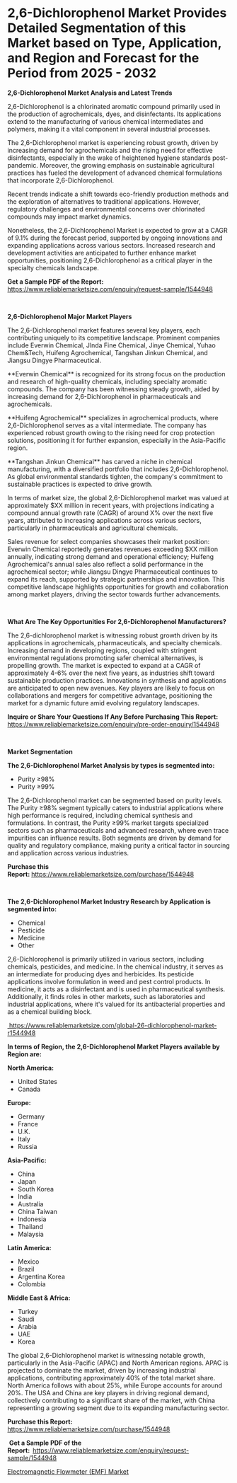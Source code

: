 <p><h1>2,6-Dichlorophenol Market Provides Detailed Segmentation of this Market based on Type, Application, and Region and Forecast for the Period from 2025 - 2032</h1></p><p><strong>2,6-Dichlorophenol Market Analysis and Latest Trends</strong></p>
<p><p>2,6-Dichlorophenol is a chlorinated aromatic compound primarily used in the production of agrochemicals, dyes, and disinfectants. Its applications extend to the manufacturing of various chemical intermediates and polymers, making it a vital component in several industrial processes.</p><p>The 2,6-Dichlorophenol market is experiencing robust growth, driven by increasing demand for agrochemicals and the rising need for effective disinfectants, especially in the wake of heightened hygiene standards post-pandemic. Moreover, the growing emphasis on sustainable agricultural practices has fueled the development of advanced chemical formulations that incorporate 2,6-Dichlorophenol.</p><p>Recent trends indicate a shift towards eco-friendly production methods and the exploration of alternatives to traditional applications. However, regulatory challenges and environmental concerns over chlorinated compounds may impact market dynamics. </p><p>Nonetheless, the 2,6-Dichlorophenol Market is expected to grow at a CAGR of 9.1% during the forecast period, supported by ongoing innovations and expanding applications across various sectors. Increased research and development activities are anticipated to further enhance market opportunities, positioning 2,6-Dichlorophenol as a critical player in the specialty chemicals landscape.</p></p>
<p><strong>Get a Sample PDF of the Report:&nbsp;</strong> <a href="https://www.reliablemarketsize.com/enquiry/request-sample/1544948?utm_campaign=2526&utm_medium=2&utm_source=Github&utm_content=ia&utm_term=23032025&utm_id=26-dichlorophenol">https://www.reliablemarketsize.com/enquiry/request-sample/1544948</a></p>
<p>&nbsp;</p>
<p><strong>2,6-Dichlorophenol Major Market Players</strong></p>
<p><p>The 2,6-Dichlorophenol market features several key players, each contributing uniquely to its competitive landscape. Prominent companies include Everwin Chemical, Jlnda Fine Chemical, Jinye Chemical, Yuhao Chem&Tech, Huifeng Agrochemical, Tangshan Jinkun Chemical, and Jiangsu Dingye Pharmaceutical.</p><p>**Everwin Chemical** is recognized for its strong focus on the production and research of high-quality chemicals, including specialty aromatic compounds. The company has been witnessing steady growth, aided by increasing demand for 2,6-Dichlorophenol in pharmaceuticals and agrochemicals.</p><p>**Huifeng Agrochemical** specializes in agrochemical products, where 2,6-Dichlorophenol serves as a vital intermediate. The company has experienced robust growth owing to the rising need for crop protection solutions, positioning it for further expansion, especially in the Asia-Pacific region.</p><p>**Tangshan Jinkun Chemical** has carved a niche in chemical manufacturing, with a diversified portfolio that includes 2,6-Dichlorophenol. As global environmental standards tighten, the company's commitment to sustainable practices is expected to drive growth. </p><p>In terms of market size, the global 2,6-Dichlorophenol market was valued at approximately $XX million in recent years, with projections indicating a compound annual growth rate (CAGR) of around X% over the next five years, attributed to increasing applications across various sectors, particularly in pharmaceuticals and agricultural chemicals.</p><p>Sales revenue for select companies showcases their market position: Everwin Chemical reportedly generates revenues exceeding $XX million annually, indicating strong demand and operational efficiency; Huifeng Agrochemical's annual sales also reflect a solid performance in the agrochemical sector; while Jiangsu Dingye Pharmaceutical continues to expand its reach, supported by strategic partnerships and innovation. This competitive landscape highlights opportunities for growth and collaboration among market players, driving the sector towards further advancements.</p></p>
<p>&nbsp;</p>
<p><strong>What Are The Key Opportunities For 2,6-Dichlorophenol Manufacturers?</strong></p>
<p><p>The 2,6-dichlorophenol market is witnessing robust growth driven by its applications in agrochemicals, pharmaceuticals, and specialty chemicals. Increasing demand in developing regions, coupled with stringent environmental regulations promoting safer chemical alternatives, is propelling growth. The market is expected to expand at a CAGR of approximately 4-6% over the next five years, as industries shift toward sustainable production practices. Innovations in synthesis and applications are anticipated to open new avenues. Key players are likely to focus on collaborations and mergers for competitive advantage, positioning the market for a dynamic future amid evolving regulatory landscapes.</p></p>
<p><strong>Inquire or Share Your Questions If Any Before Purchasing This Report:</strong> <a href="https://www.reliablemarketsize.com/enquiry/pre-order-enquiry/1544948?utm_campaign=2526&utm_medium=2&utm_source=Github&utm_content=ia&utm_term=23032025&utm_id=26-dichlorophenol">https://www.reliablemarketsize.com/enquiry/pre-order-enquiry/1544948</a></p>
<p>&nbsp;</p>
<p><strong>Market Segmentation</strong></p>
<p><strong>The 2,6-Dichlorophenol Market Analysis by types is segmented into:</strong></p>
<p><ul><li>Purity ≥98%</li><li>Purity ≥99%</li></ul></p>
<p><p>The 2,6-Dichlorophenol market can be segmented based on purity levels. The Purity ≥98% segment typically caters to industrial applications where high performance is required, including chemical synthesis and formulations. In contrast, the Purity ≥99% market targets specialized sectors such as pharmaceuticals and advanced research, where even trace impurities can influence results. Both segments are driven by demand for quality and regulatory compliance, making purity a critical factor in sourcing and application across various industries.</p></p>
<p><strong>Purchase this Report:&nbsp;</strong><a href="https://www.reliablemarketsize.com/purchase/1544948?utm_campaign=2526&utm_medium=2&utm_source=Github&utm_content=ia&utm_term=23032025&utm_id=26-dichlorophenol">https://www.reliablemarketsize.com/purchase/1544948</a></p>
<p>&nbsp;</p>
<p><strong>The 2,6-Dichlorophenol Market Industry Research by Application is segmented into:</strong></p>
<p><ul><li>Chemical</li><li>Pesticide</li><li>Medicine</li><li>Other</li></ul></p>
<p><p>2,6-Dichlorophenol is primarily utilized in various sectors, including chemicals, pesticides, and medicine. In the chemical industry, it serves as an intermediate for producing dyes and herbicides. Its pesticide applications involve formulation in weed and pest control products. In medicine, it acts as a disinfectant and is used in pharmaceutical synthesis. Additionally, it finds roles in other markets, such as laboratories and industrial applications, where it's valued for its antibacterial properties and as a chemical building block.</p></p>
<p><a href="https://www.reliablemarketsize.com/global-26-dichlorophenol-market-r1544948?utm_campaign=2526&utm_medium=2&utm_source=Github&utm_content=ia&utm_term=23032025&utm_id=26-dichlorophenol">&nbsp;https://www.reliablemarketsize.com/global-26-dichlorophenol-market-r1544948</a></p>
<p><strong>In terms of Region, the 2,6-Dichlorophenol Market Players available by Region are:</strong></p>
<p>
    <p> <strong> North America: </strong>
        <ul>
            <li>United States</li>
            <li>Canada</li>
        </ul>
        </p> 
    <p> <strong> Europe: </strong>
        <ul>
            <li>Germany</li>
            <li>France</li>
            <li>U.K.</li>
            <li>Italy</li>
            <li>Russia</li>
        </ul>
        </p> 
    <p> <strong> Asia-Pacific: </strong>
        <ul>
            <li>China</li>
            <li>Japan</li>
            <li>South Korea</li>
            <li>India</li>
            <li>Australia</li>
            <li>China Taiwan</li>
            <li>Indonesia</li>
            <li>Thailand</li>
            <li>Malaysia</li>
        </ul>
        </p> 
    <p> <strong> Latin America: </strong>
        <ul>
            <li>Mexico</li>
            <li>Brazil</li>
            <li>Argentina Korea</li>
            <li>Colombia</li>
        </ul>
        </p> 
    <p> <strong> Middle East & Africa: </strong>
        <ul>
            <li>Turkey</li>
            <li>Saudi</li>
            <li>Arabia</li>
            <li>UAE</li>
            <li>Korea</li>
        </ul>
    </p>
    </p>
<p><p>The global 2,6-Dichlorophenol market is witnessing notable growth, particularly in the Asia-Pacific (APAC) and North American regions. APAC is projected to dominate the market, driven by increasing industrial applications, contributing approximately 40% of the total market share. North America follows with about 25%, while Europe accounts for around 20%. The USA and China are key players in driving regional demand, collectively contributing to a significant share of the market, with China representing a growing segment due to its expanding manufacturing sector.</p></p>
<p><strong>Purchase this Report: </strong><a href="https://www.reliablemarketsize.com/purchase/1544948?utm_campaign=2526&utm_medium=2&utm_source=Github&utm_content=ia&utm_term=23032025&utm_id=26-dichlorophenol">https://www.reliablemarketsize.com/purchase/1544948</a></p>
<p>&nbsp;<strong>Get a Sample PDF of the Report:&nbsp;&nbsp;</strong><a href="https://www.reliablemarketsize.com/enquiry/request-sample/1544948?utm_campaign=2526&utm_medium=2&utm_source=Github&utm_content=ia&utm_term=23032025&utm_id=26-dichlorophenol">https://www.reliablemarketsize.com/enquiry/request-sample/1544948</a></p>
<p><strong></strong></p>
<p><p><a href="https://github.com/phephezxnf/Market-Research-Report-List-1/blob/main/electromagnetic-flowmeter-emf-market.md?utm_campaign=2526&utm_medium=2&utm_source=Github&utm_content=ia&utm_term=23032025&utm_id=26-dichlorophenol">Electromagnetic Flowmeter (EMF) Market</a></p></p>